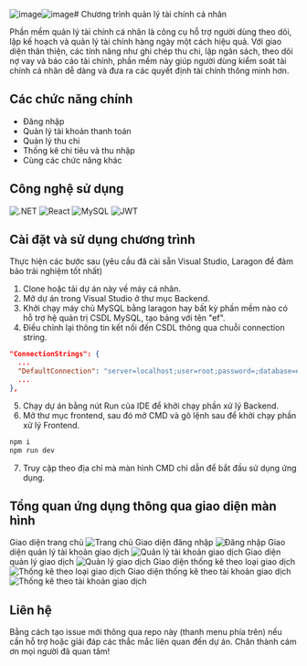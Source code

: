 ![image](https://github.com/user-attachments/assets/fea0f00b-49ce-4936-bb0a-9184b1c11ef8)![image](https://github.com/user-attachments/assets/1f9e1960-9d58-4771-9a9f-b839578e60af)# Chương trình quản lý tài chính cá nhân

Phần mềm quản lý tài chính cá nhân là công cụ hỗ trợ người dùng theo dõi, lập kế hoạch và quản lý tài chính hàng ngày một cách hiệu quả. Với giao diện thân thiện, các tính năng như ghi chép thu chi, lập ngân sách, theo dõi nợ vay và báo cáo tài chính, phần mềm này giúp người dùng kiểm soát tài chính cá nhân dễ dàng và đưa ra các quyết định tài chính thông minh hơn.

## Các chức năng chính
- Đăng nhập
- Quản lý tài khoản thanh toán
- Quản lý thu chi
- Thống kê chi tiêu và thu nhập
- Cùng các chức năng khác

## Công nghệ sử dụng

![.NET](https://img.shields.io/badge/.NET-5C2D91?style=for-the-badge&logo=.net&logoColor=white)
![React](https://img.shields.io/badge/React-20232A?style=for-the-badge&logo=react&logoColor=61DAFB)
![MySQL](https://img.shields.io/badge/MySQL-00000F?style=for-the-badge&logo=mysql&logoColor=white)
![JWT](https://img.shields.io/badge/json%20web%20tokens-323330?style=for-the-badge&logo=json-web-tokens&logoColor=pink)

## Cài đặt và sử dụng chương trình

Thực hiện các bước sau (yêu cầu đã cài sẵn Visual Studio, Laragon để đảm bảo trải nghiệm tốt nhất)

1. Clone hoặc tải dự án này về máy cá nhân.
2. Mở dự án trong Visual Studio ở thư mục Backend.
3. Khởi chạy máy chủ MySQL bằng laragon hay bất kỳ phần mềm nào có hỗ trợ hệ quản trị CSDL MySQL, tạo bảng với tên "ef".
4. Điều chỉnh lại thông tin kết nối đến CSDL thông qua chuỗi connection string.
```json
"ConnectionStrings": {
  ...
  "DefaultConnection": "server=localhost;user=root;password=;database=ef"
  ...
},
```
5. Chạy dự án bằng nút Run của IDE để khởi chạy phần xử lý Backend.
6. Mở thư mục frontend, sau đó mở CMD và gõ lệnh sau để khởi chạy phần xử lý Frontend.
```bash
npm i
npm run dev
```
7. Truy cập theo địa chỉ mà màn hình CMD chỉ dẫn để bắt đầu sử dụng ứng dụng.

## Tổng quan ứng dụng thông qua giao diện màn hình

Giao diện trang chủ
![Trang chủ](https://i.imgur.com/zvEZLtc.png)
Giao diện đăng nhập
![Đăng nhập](https://i.imgur.com/a/NBkCsAy.png)
Giao diện quản lý tài khoản giao dịch
![Quản lý tài khoản giao dịch](https://i.imgur.com/NBkCsAy.png)
Giao diện quản lý giao dịch
![Quản lý giao dịch](https://i.imgur.com/HhPscm7.png)
Giao diện thống kê theo loại giao dịch
![Thống kê theo loại giao dịch](https://i.imgur.com/25N1k26.png)
Giao diện thống kê theo tài khoản giao dịch
![Thống kê theo tài khoản giao dịch](https://i.imgur.com/S1uxgAL.png)

## Liên hệ

Bằng cách tạo issue mới thông qua repo này (thanh menu phía trên) nếu cần hỗ trợ hoặc giải đáp các thắc mắc liên quan đến dự án. Chân thành cám ơn mọi người đã quan tâm!
